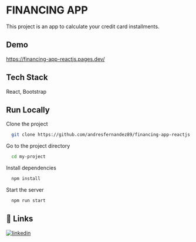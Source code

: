 
# FINANCING APP

This project is an app to calculate your credit card installments.


## Demo

https://financing-app-reactjs.pages.dev/


## Tech Stack

React, Bootstrap




## Run Locally

Clone the project

```bash
  git clone https://github.com/andresfernandez89/financing-app-reactjs.git
```

Go to the project directory

```bash
  cd my-project
```

Install dependencies

```bash
  npm install
```

Start the server

```bash
  npm run start
```


## 🔗 Links

[![linkedin](https://img.shields.io/badge/linkedin-0A66C2?style=for-the-badge&logo=linkedin&logoColor=white)](https://www.linkedin.com/in/andresfernandez89/)
